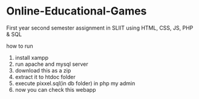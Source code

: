 # Online-Educational-Games
First year second semester assignment in SLIIT using HTML, CSS, JS, PHP &amp; SQL


how to run 

1. install xampp
2. run apache and mysql server 
3. download this as a zip
4. extract it to htdoc folder
5. execute pixxel.sql(in db folder)  in php my admin
6. now you can check this webapp
